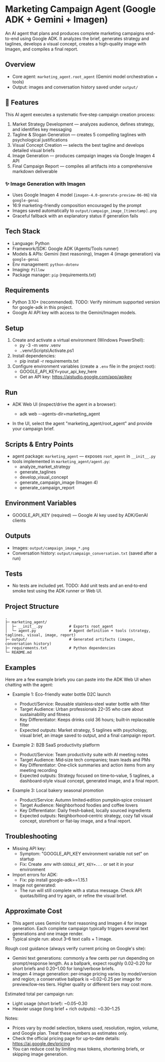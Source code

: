 # Marketing Campaign Agent (Google ADK + Gemini + Imagen)

An AI agent that plans and produces complete marketing campaigns end-to-end using Google ADK. It analyzes the brief, generates strategy and taglines, develops a visual concept, creates a high‑quality image with Imagen, and compiles a final report.

## Overview
- Core agent: `marketing_agent.root_agent` (Gemini model orchestration + tools)
- Output: images and conversation history saved under `output/`

## 🎯 Features

This AI agent executes a systematic five‑step campaign creation process:

1. Market Strategy Development — analyzes audience, defines strategy, and identifies key messaging
2. Tagline & Slogan Generation — creates 5 compelling taglines with psychological justifications
3. Visual Concept Creation — selects the best tagline and develops detailed visual briefs
4. Image Generation — produces campaign images via Google Imagen 4 API
5. Final Campaign Report — compiles all artifacts into a comprehensive markdown deliverable

### ✨ Image Generation with Imagen
- Uses Google Imagen 4 model (`imagen-4.0-generate-preview-06-06`) via `google-genai`
- 16:9 marketing-friendly composition encouraged by the prompt
- Images saved automatically to `output/campaign_image_[timestamp].png`
- Graceful fallback with an explanatory status if generation fails

## Tech Stack
- Language: Python
- Framework/SDK: Google ADK (Agents/Tools runner)
- Models & APIs: Gemini (text reasoning), Imagen 4 (image generation) via `google-genai`
- Env management: `python-dotenv`
- Imaging: `Pillow`
- Package manager: `pip` (requirements.txt)

## Requirements
- Python 3.10+ (recommended). TODO: Verify minimum supported version for google-adk in this project.
- Google AI API key with access to the Gemini/Imagen models.

## Setup
1. Create and activate a virtual environment (Windows PowerShell):
   - py -3 -m venv .venv
   - .\.venv\Scripts\Activate.ps1
2. Install dependencies:
   - pip install -r requirements.txt
3. Configure environment variables (create a `.env` file in the project root):
   - GOOGLE_API_KEY=your_api_key_here
   - Get an API key: https://aistudio.google.com/app/apikey

## Run
- ADK Web UI (inspect/drive the agent in a browser):
  - adk web --agents-dir=marketing_agent

- In the UI, select the agent "marketing_agent/root_agent" and provide your campaign brief.

## Scripts & Entry Points
- agent package: `marketing_agent` — exposes `root_agent` in `__init__.py`
- tools implemented in `marketing_agent/agent.py`:
  - analyze_market_strategy
  - generate_taglines
  - develop_visual_concept
  - generate_campaign_image (Imagen 4)
  - generate_campaign_report

## Environment Variables
- GOOGLE_API_KEY (required) — Google AI key used by ADK/GenAI clients

## Outputs
- Images: `output/campaign_image_*.png`
- Conversation history: `output/campaign_conversation.txt` (saved after a run)

## Tests
- No tests are included yet. TODO: Add unit tests and an end‑to‑end smoke test using the ADK runner or Web UI.

## Project Structure
```
.
├─ marketing_agent/
│  ├─ __init__.py            # Exports root_agent
│  └─ agent.py               # Agent definition + tools (strategy, taglines, visual, image, report)
├─ output/                   # Generated artifacts (images, conversation history)
├─ requirements.txt          # Python dependencies
└─ README.md
```

## Examples
Here are a few example briefs you can paste into the ADK Web UI when chatting with the agent:

- Example 1: Eco-friendly water bottle D2C launch
  - Product/Service: Reusable stainless‑steel water bottle with filter
  - Target Audience: Urban professionals 22–35 who care about sustainability and fitness
  - Key Differentiator: Keeps drinks cold 36 hours; built‑in replaceable filter
  - Expected outputs: Market strategy, 5 taglines with psychology, visual brief, an image saved to output, and a final campaign report.

- Example 2: B2B SaaS productivity platform
  - Product/Service: Team productivity suite with AI meeting notes
  - Target Audience: Mid‑size tech companies; team leads and PMs
  - Key Differentiator: One‑click summaries and action items from any meeting recording
  - Expected outputs: Strategy focused on time‑to‑value, 5 taglines, a dashboard‑style visual concept, generated image, and a final report.

- Example 3: Local bakery seasonal promotion
  - Product/Service: Autumn limited‑edition pumpkin‑spice croissant
  - Target Audience: Neighborhood foodies and coffee lovers
  - Key Differentiator: Daily fresh‑baked, locally sourced ingredients
  - Expected outputs: Neighborhood‑centric strategy, cozy fall visual concept, storefront or flat‑lay image, and a final report.


## Troubleshooting
- Missing API key:
  - Symptom: "GOOGLE_API_KEY environment variable not set" on startup
  - Fix: Create .env with `GOOGLE_API_KEY=...` or set it in your environment
- Import errors for ADK:
  - Fix: pip install google-adk==1.15.1
- Image not generated:
  - The run will still complete with a status message. Check API quotas/billing and try again, or refine the visual brief.


## Approximate Cost
- This agent uses Gemini for text reasoning and Imagen 4 for image generation. Each complete campaign typically triggers several text generations and one image render.
- Typical single run: about 3–6 text calls + 1 image.

Rough cost guidance (always verify current pricing on Google's site):
- Gemini text generations: commonly a few cents per run depending on prompt/response length. As a ballpark, expect roughly $0.02–$0.20 for short briefs and $0.20–$1.00 for long/verbose briefs.
- Imagen 4 image generation: per‑image pricing varies by model/version and region; a conservative ballpark is ~$0.02–$0.25 per image for preview/low‑res tiers. Higher quality or different tiers may cost more.

Estimated total per campaign run:
- Light usage (short brief): ~$0.05–$0.30
- Heavier usage (long brief + rich outputs): ~$0.30–$1.25

Notes:
- Prices vary by model selection, tokens used, resolution, region, volume, and Google plan. Treat these numbers as estimates only.
- Check the official pricing page for up‑to‑date details: https://ai.google.dev/pricing
- You can reduce cost by limiting max tokens, shortening briefs, or skipping image generation.
